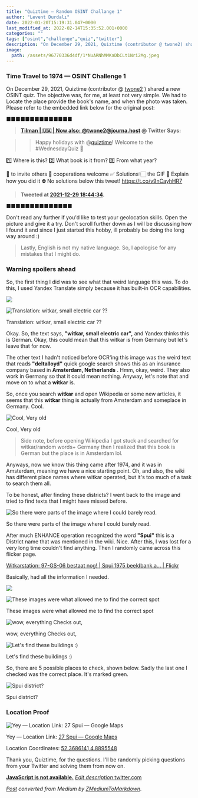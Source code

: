 ```yaml
---
title: "Quiztime — Random OSINT Challange 1"
author: "Levent Durdalı"
date: 2022-01-20T15:19:31.047+0000
last_modified_at: 2022-02-14T15:35:52.001+0000
categories: ""
tags: ["osint","challenge","quiz","twitter"]
description: "On December 29, 2021, Quiztime (contributor @ twone2) shared a new OSINT quiz with us. The objective was, for me at least not very simple…"
image:
  path: /assets/96770336d4df/1*NuARNhMMKaDbCLt1Nri2Mg.jpeg
---
```


### Time Travel to 1974 — OSINT Challenge 1

On December 29, 2021, Quiztime \(contributor @ [twone2](https://twitter.com/twone2) \) shared a new OSINT quiz\. The objective was, for me, at least not very simple\. We had to Locate the place provide the book's name, and when the photo was taken\. Please refer to the embedded link below for the original post:


■■■■■■■■■■■■■■ 
> **[Tilman | 🇺🇦 | Now also: @twone2@journa.host](https://twitter.com/twone2) @ Twitter Says:** 

> > Happy holidays with @[quiztime](https://twitter.com/quiztime)! Welcome to the #WednesdayQuiz 🔖

1️⃣ Where is this?
2️⃣ What book is it from?
3️⃣ From what year?

🔁 to invite others
🤝 cooperations welcome
✅ Solutions👇🏻 the GIF
💬 Explain how you did it
⛔ No solutions below this tweet! https://t.co/v9nCayhHR7 

> **Tweeted at [2021-12-29 18:44:34](https://twitter.com/twone2/status/1476262886699945988).** 

■■■■■■■■■■■■■■ 


Don't read any further if you'd like to test your geolocation skills\. Open the picture and give it a try\. Don't scroll further down as I will be discussing how I found it and since I just started this hobby, ill probably be doing the long way around :\)


> Lastly, English is not my native language\. So, I apologise for any mistakes that I might do\. 




### Warning spoilers ahead

So, the first thing I did was to see what that weird language this was\. To do this, I used Yandex Translate simply because it has built\-in OCR capabilities\.


![](assets/96770336d4df/1*dwKLkl-CM6DnNRjxseog8g.jpeg)



![Translation: witkar, small electric car ??](assets/96770336d4df/1*y4QeulLw8-kSPzpv54O4tQ.png)

Translation: witkar, small electric car ??

Okay\. So, the text says, **"witkar, small electric car",** and Yandex thinks this is German\. Okay, this could mean that this witkar is from Germany but let's leave that for now\.

The other text I hadn't noticed before OCR'ing this image was the weird text that reads **"deltalloyd"** quick google search shows this as an insurance company based in **Amsterdam, Netherlands** \. Hmm, okay, weird\. They also work in Germany so that it could mean nothing\. Anyway, let's note that and move on to what a **witkar** is\.

So, once you search **witkar** and open Wikipedia or some new articles, it seems that this **witkar** thing is actually from Amsterdam and someplace in Germany\. Cool\.


![Cool, Very old](assets/96770336d4df/1*AyVqie6O3Uh1y8JL3qa26w.png)

Cool, Very old


> Side note, before opening Wikipedia I got stuck and searched for witkar/random words\+ Germany then I realized that this book is German but the place is in Amsterdam lol\. 





Anyways, now we know this thing came after 1974, and it was in Amsterdam, meaning we have a nice starting point\. Oh, and also, the wiki has different place names where witkar operated, but it's too much of a task to search them all\.

To be honest, after finding these districts? I went back to the image and tried to find texts that I might have missed before\.


![So there were parts of the image where I could barely read\.](assets/96770336d4df/1*Ph24xbXrBO1vonFBtC3zpQ.png)

So there were parts of the image where I could barely read\.

After much ENHANCE operation recognized the word **"Spui"** this is a District name that was mentioned in the wiki\. Nice\. After this, I was lost for a very long time couldn't find anything\. Then I randomly came across this flicker page\.

[Witkarstation: 97\-GS\-06 bestaat nog\! \| Spui 1975 beeldbank\.a… \| Flickr](https://www.flickr.com/photos/michielverburgh/39472657821/in/photostream/)

Basically, had all the information I needed\.


![](assets/96770336d4df/1*On5pLPh0inx6-SwmYazU8A.jpeg)



![These images were what allowed me to find the correct spot](assets/96770336d4df/1*0WhDfOPQrUiI8r0yTiGyNw.jpeg)

These images were what allowed me to find the correct spot


![wow, everything Checks out,](assets/96770336d4df/1*NuARNhMMKaDbCLt1Nri2Mg.jpeg)

wow, everything Checks out,


![Let's find these buildings :\)](assets/96770336d4df/1*UOZ0LUcwGwpqqXGCOOPeHg.jpeg)

Let's find these buildings :\)

So, there are 5 possible places to check, shown below\. Sadly the last one I checked was the correct place\. It's marked green\.


![Spui district?](assets/96770336d4df/1*_sKG3I0Xa6AoKKpxqiJQGg.png)

Spui district?
### Location Proof


![Yey — Location Link: [27 Spui — Google Maps](https://www.google.com/maps/@52.3686141,4.8895548,3a,75y,242.42h,75.21t/data=!3m6!1e1!3m4!1sjS4cppB16EiBrpxx6X1Plw!2e0!7i13312!8i6656)](assets/96770336d4df/1*FikhHvEkMB83G8vSAC0xfg.png)

Yey — Location Link: [27 Spui — Google Maps](https://www.google.com/maps/@52.3686141,4.8895548,3a,75y,242.42h,75.21t/data=!3m6!1e1!3m4!1sjS4cppB16EiBrpxx6X1Plw!2e0!7i13312!8i6656)

Location Coordinates: [52\.3686141,4\.8895548](https://www.google.com/maps/place/52%C2%B022'07.0%22N+4%C2%B053'22.4%22E/@52.3686153,4.8887564,18z/data=!3m1!4b1!4m5!3m4!1s0x0:0x6d5b80684eebb21!8m2!3d52.3686141!4d4.8895548)

Thank you, Quiztime, for the questions\. I'll be randomly picking questions from your Twitter and solving them from now on\.

[**JavaScript is not available\.**](https://twitter.com/quiztime) 
[_Edit description_ twitter\.com](https://twitter.com/quiztime)



_[Post](https://medium.com/@leventd/quiztime-random-osint-challange-1-96770336d4df) converted from Medium by [ZMediumToMarkdown](https://github.com/ZhgChgLi/ZMediumToMarkdown)._
